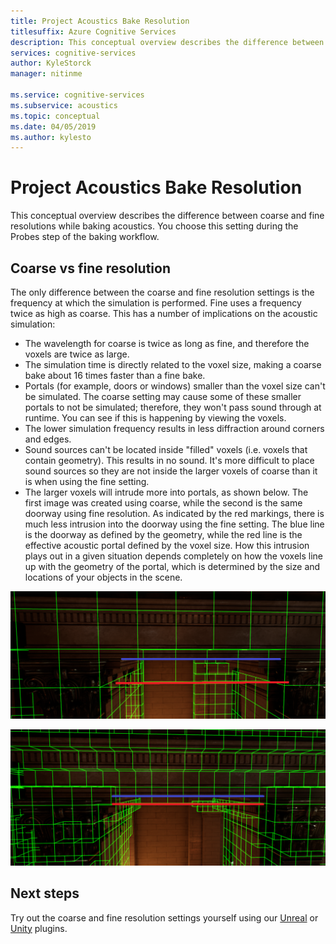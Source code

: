```yaml
---
title: Project Acoustics Bake Resolution
titlesuffix: Azure Cognitive Services
description: This conceptual overview describes the difference between coarse and fine resolutions while baking acoustics.
services: cognitive-services
author: KyleStorck
manager: nitinme

ms.service: cognitive-services
ms.subservice: acoustics
ms.topic: conceptual
ms.date: 04/05/2019
ms.author: kylesto
---
```

# Project Acoustics Bake Resolution
This conceptual overview describes the difference between coarse and fine resolutions while baking acoustics. You choose this setting during the Probes step of the baking workflow.

## <a name="Coarse-vs-Fine-Resolution"></a>Coarse vs fine resolution

The only difference between the coarse and fine resolution settings is the frequency at which the simulation is performed. Fine uses a frequency twice as high as coarse. This has a number of implications on the acoustic simulation:

* The wavelength for coarse is twice as long as fine, and therefore the voxels are twice as large.
* The simulation time is directly related to the voxel size, making a coarse bake about 16 times faster than a fine bake.
* Portals (for example, doors or windows) smaller than the voxel size can't be simulated. The coarse setting may cause some of these smaller portals to not be simulated; therefore, they won't pass sound through at runtime. You can see if this is happening by viewing the voxels.
* The lower simulation frequency results in less diffraction around corners and edges.
* Sound sources can't be located inside "filled" voxels (i.e. voxels that contain geometry). This results in no sound. It's more difficult to place sound sources so they are not inside the larger voxels of coarse than it is when using the fine setting.
* The larger voxels will intrude more into portals, as shown below. The first image was created using coarse, while the second is the same doorway using fine resolution. As indicated by the red markings, there is much less intrusion into the doorway using the fine setting. The blue line is the doorway as defined by the geometry, while the red line is the effective acoustic portal defined by the voxel size. How this intrusion plays out in a given situation depends completely on how the voxels line up with the geometry of the portal, which is determined by the size and locations of your objects in the scene.

![Screenshot of coarse voxels filling a doorway in Unreal](media/unreal-coarse-bake.png)

![Screenshot of fine voxels in a doorway in Unreal](media/unreal-fine-bake.png)

## Next steps

Try out the coarse and fine resolution settings yourself using our [Unreal](unreal-baking.md) or [Unity](unity-baking.md) plugins.